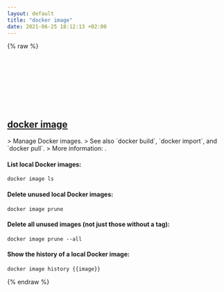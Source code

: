 ```yaml
---
layout: default
title: "docker image"
date: 2021-06-25 18:12:13 +02:00
---
```

{% raw %}
<h2 id="docker-image">
  <a href="/en/common/docker-image.html">docker image</a> <a href="#docker-image"><svg class="icon">
    <use href="/assets/images/unicode_sprite.svg#link" />
  </svg></a>
</h2>
> Manage Docker images.
> See also `docker build`, `docker import`, and `docker pull`.
> More information: <https://docs.docker.com/engine/reference/commandline/image/>.

#### List local Docker images:
```shell
docker image ls
```
#### Delete unused local Docker images:
```shell
docker image prune
```
#### Delete all unused images (not just those without a tag):
```shell
docker image prune --all
```
#### Show the history of a local Docker image:
```shell
docker image history {{image}}
```
{% endraw %}